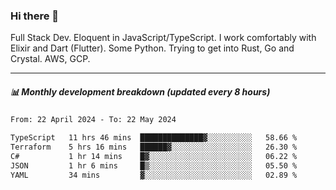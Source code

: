 ### Hi there 👋

Full Stack Dev. Eloquent in JavaScript/TypeScript. I work comfortably with Elixir and Dart (Flutter). Some Python. Trying to get into Rust, Go and Crystal. AWS, GCP.

***

##### 📊 Monthly development breakdown (updated every 8 hours)

<!--START_SECTION:waka-->

```txt
From: 22 April 2024 - To: 22 May 2024

TypeScript   11 hrs 46 mins  ██████████████▓░░░░░░░░░░   58.66 %
Terraform    5 hrs 16 mins   ██████▓░░░░░░░░░░░░░░░░░░   26.30 %
C#           1 hr 14 mins    █▓░░░░░░░░░░░░░░░░░░░░░░░   06.22 %
JSON         1 hr 6 mins     █▒░░░░░░░░░░░░░░░░░░░░░░░   05.50 %
YAML         34 mins         ▓░░░░░░░░░░░░░░░░░░░░░░░░   02.89 %
```

<!--END_SECTION:waka-->
